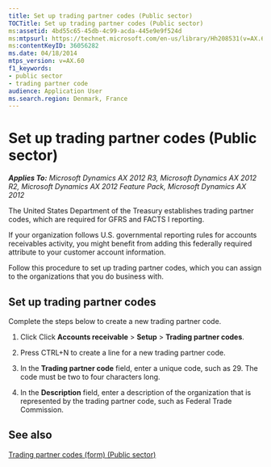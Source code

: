```yaml
---
title: Set up trading partner codes (Public sector)
TOCTitle: Set up trading partner codes (Public sector)
ms:assetid: 4bd55c65-45db-4c99-acda-445e9e9f524d
ms:mtpsurl: https://technet.microsoft.com/en-us/library/Hh208531(v=AX.60)
ms:contentKeyID: 36056282
ms.date: 04/18/2014
mtps_version: v=AX.60
f1_keywords:
- public sector
- trading partner code
audience: Application User
ms.search.region: Denmark, France
---
```


# Set up trading partner codes (Public sector) 


_**Applies To:** Microsoft Dynamics AX 2012 R3, Microsoft Dynamics AX 2012 R2, Microsoft Dynamics AX 2012 Feature Pack, Microsoft Dynamics AX 2012_

The United States Department of the Treasury establishes trading partner codes, which are required for GFRS and FACTS I reporting.

If your organization follows U.S. governmental reporting rules for accounts receivables activity, you might benefit from adding this federally required attribute to your customer account information.

Follow this procedure to set up trading partner codes, which you can assign to the organizations that you do business with.

## Set up trading partner codes

Complete the steps below to create a new trading partner code.

1.  Click Click **Accounts receivable** \> **Setup** \> **Trading partner codes**.

2.  Press CTRL+N to create a line for a new trading partner code.

3.  In the **Trading partner code** field, enter a unique code, such as 29. The code must be two to four characters long.

4.  In the **Description** field, enter a description of the organization that is represented by the trading partner code, such as Federal Trade Commission.

## See also

[Trading partner codes (form) (Public sector)](https://technet.microsoft.com/en-us/library/hh208574\(v=ax.60\))

  


